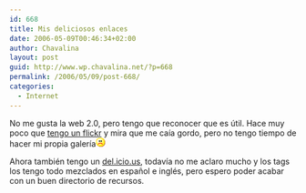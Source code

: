 ```yaml
---
id: 668
title: Mis deliciosos enlaces
date: 2006-05-09T00:46:34+02:00
author: Chavalina
layout: post
guid: http://www.wp.chavalina.net/?p=668
permalink: /2006/05/09/post-668/
categories:
  - Internet
---
```

No me gusta la web 2.0, pero tengo que reconocer que es &uacute;til. Hace muy poco que <a href="http://www.flickr.com/photos/chavalina/" target="_blank">tengo un flickr</a> y mira que me ca&iacute;a gordo, pero no tengo tiempo de hacer mi propia galer&iacute;a![emo](/imagenes/emoticonos/triste.gif) 

Ahora también tengo un <a href="http://del.icio.us/chavalina" target="_blank">del.icio.us</a>, todav&iacute;a no me aclaro mucho y los tags los tengo todo mezclados en espa&ntilde;ol e inglés, pero espero poder acabar con un buen directorio de recursos.